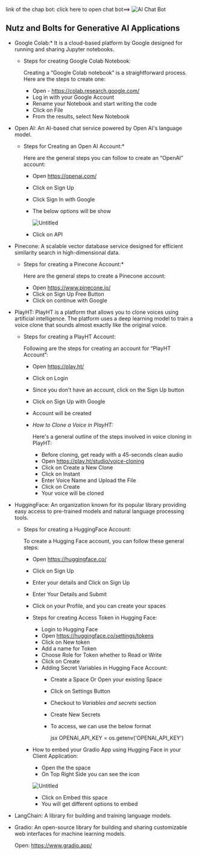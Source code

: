 link of the chap bot: click here to open chat bot==> ![AI Chat Bot](https://darshan2224.github.io/AIChatBot/)
## Nutz and Bolts for Generative AI Applications

- Google Colab:* It is a cloud-based platform by Google designed for running and sharing Jupyter notebooks.
    - Steps for creating Google Colab Notebook:
        
        Creating a “Google Colab notebook” is a straightforward process. Here are the steps to create one:
        
        - Open - https://colab.research.google.com/
        - Log in with your Google Account
        - Rename your Notebook and start writing the code
        - Click on File
        - From the results, select New Notebook

- Open AI: An AI-based chat service powered by Open AI's language model.
    - Steps for Creating an Open AI Account:*
        
        Here are the general steps you can follow to create an “OpenAI” account:
        
        - Open https://openai.com/
        - Click on Sign Up
        - Click Sign In with Google
        - The below options will be show
            
            ![Untitled](https://prod-files-secure.s3.us-west-2.amazonaws.com/cc512d89-3069-4d3e-b277-9ef4d98ce8cf/00f2e3f9-9819-4e20-9e40-6d0920ca6361/Untitled.png)
            
        - Click on API

- Pinecone: A scalable vector database service designed for efficient similarity search in high-dimensional data.
    - Steps for creating a Pinecone Account:*
        
        Here are the general steps to create a Pinecone account:
        
        - Open https://www.pinecone.io/
        - Click on Sign Up Free Button
        - Click on continue with Google

- PlayHT: PlayHT is a platform that allows you to clone voices using artificial intelligence. The platform uses a deep learning model to train a voice clone that sounds almost exactly like the original voice.
    - Steps for creating a PlayHT Account:
        
        Following are the steps for creating an account for “PlayHT Account”:
        
        - Open https://play.ht/
        - Click on Login
        - Since you don’t have an account, click on the Sign Up button
        - Click on Sign Up with Google
        - Account will be created
        - *How to Clone a Voice in PlayHT:*
            
            Here's a general outline of the steps involved in voice cloning in PlayHT:
            
            - Before cloning, get ready with a 45-seconds clean audio
            - Open https://play.ht/studio/voice-cloning
            - Click on Create a New Clone
            - Click on Instant
            - Enter Voice Name and Upload the File
            - Click on Create
            - Your voice will be cloned

- HuggingFace: An organization known for its popular library providing easy access to pre-trained models and natural language processing tools.
    - Steps for creating a HuggingFace Account:
        
        To create a Hugging Face account, you can follow these general steps:
        
        - Open https://huggingface.co/
        - Click on Sign Up
        - Enter your details and Click on Sign Up
        - Enter Your Details and Submit
        - Click on your Profile, and you can create your spaces
        - Steps for creating Access Token in Hugging Face:
            - Login to Hugging Face
            - Open https://huggingface.co/settings/tokens
            - Click on New token
            - Add a name for Token
            - Choose Role for Token whether to Read or Write
            - Click on Create
            - Adding Secret Variables in Hugging Face Account:
                - Create a Space Or Open your existing Space
                - Click on Settings Button
                - Checkout to *Variables and secrets* section
                - Create New Secrets
                - To access, we can use the below format
                    
                    jsx
                    OPENAI_API_KEY = os.getenv('OPENAI_API_KEY')
                    
                    
        - How to embed your Gradio App using Hugging Face in your Client Application:
            - Open the the space
            - On Top Right Side you can see the icon
            
            ![Untitled](https://prod-files-secure.s3.us-west-2.amazonaws.com/cc512d89-3069-4d3e-b277-9ef4d98ce8cf/00c4bc8e-09d2-4ed9-a9da-9cfcee48cfb8/Untitled.png)
            
            - Click on Embed this space
            - You will get different options to embed
            
    
- LangChain: A library for building and training language models.
    

- Gradio: An open-source library for building and sharing customizable web interfaces for machine learning models.
    
    Open: https://www.gradio.app/
    
